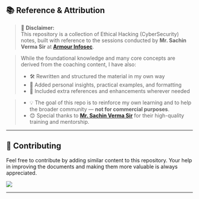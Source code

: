 ## 📚 Reference & Attribution 

> 🧾 **Disclaimer:**  
> This repository is a collection of Ethical Hacking (CyberSecurity) notes, built with reference to the sessions conducted by **Mr. Sachin Verma Sir** at **[Armour Infosec](https://www.armourinfosec.com/)**.  

> While the foundational knowledge and many core concepts are derived from the coaching content, I have also:
> - 🛠️ Rewritten and structured the material in my own way  
> - 🧠 Added personal insights, practical examples, and formatting  
> - 📝 Included extra references and enhancements wherever needed

> - 💡 The goal of this repo is to reinforce my own learning and to help the broader community — **not for commercial purposes**.
> - 😊 Special thanks to **[Mr. Sachin Verma Sir](https://www.linkedin.com/in/vsachin168?utm_source=share&utm_campaign=share_via&utm_content=profile&utm_medium=android_app)**  for their high-quality training and mentorship.

---

## 🤝 Contributing

Feel free to contribute by adding similar content to this repository.
Your help in improving the documents and making them more valuable is always appreciated.

<a href="https://github.com/nikhilpatidar01/Kali-Linux-Complete-Setup/graphs/contributors">
  <img src="https://contrib.rocks/image?repo=nikhilpatidar01/Kali-Linux-Complete-Setup" />
</a>

---
